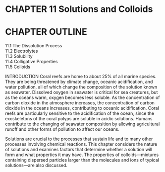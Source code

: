 # CHAPTER 11 Solutions and Colloids

# CHAPTER OUTLINE

11.1 The Dissolution Process   
11.2 Electrolytes   
11.3 Solubility   
11.4 Colligative Properties   
11.5 Colloids

INTRODUCTION Coral reefs are home to about $2 5 \%$ of all marine species. They are being threatened by climate change, oceanic acidification, and water pollution, all of which change the composition of the solution known as seawater. Dissolved oxygen in seawater is critical for sea creatures, but as the oceans warm, oxygen becomes less soluble. As the concentration of carbon dioxide in the atmosphere increases, the concentration of carbon dioxide in the oceans increases, contributing to oceanic acidification. Coral reefs are particularly sensitive to the acidification of the ocean, since the exoskeletons of the coral polyps are soluble in acidic solutions. Humans contribute to the changing of seawater composition by allowing agricultural runoff and other forms of pollution to affect our oceans.

Solutions are crucial to the processes that sustain life and to many other processes involving chemical reactions. This chapter considers the nature of solutions and examines factors that determine whether a solution will form and what properties it may have. The properties of colloids—mixtures containing dispersed particles larger than the molecules and ions of typical solutions—are also discussed.